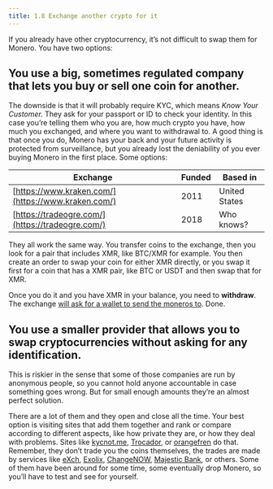 ```yaml
---
title: 1.8 Exchange another crypto for it
---
```

If you already have other cryptocurrency, it’s not difficult to swap them for Monero. You have two options:
## You use a big, sometimes regulated company that lets you buy or sell one coin for another.

The downside is that it will probably require KYC, which means _Know Your Customer._ They ask for your passport or ID to check your identity. In this case you’re telling them who you are, how much crypto you have, how much you exchanged, and where you want to withdrawal to. A good thing is that once you do, Monero has your back and your future activity is protected from surveillance, but you already lost the deniability of you ever buying Monero in the first place. Some options:

| Exchange                                           | Funded | Based in      |
| -------------------------------------------------- | ------ | ------------- |
| [https://www.kraken.com/](https://www.kraken.com/) | 2011   | United States |
| [https://tradeogre.com/](https://tradeogre.com/)   | 2018   | Who knows?    |

They all work the same way. You transfer coins to the exchange, then you look for a pair that includes XMR, like BTC/XMR for example. You then create an order to swap your coin for either XMR directly, or you swap it first for a coin that has a XMR pair, like BTC or USDT and then swap that for XMR.

Once you do it and you have XMR in your balance, you need to **withdraw**. The exchange [will ask for a wallet to send the moneros to](content/1%20manual%20for%20users/1.11-receive_monero.md). Done.
## You use a smaller provider that allows you to swap cryptocurrencies without asking for any identification.

This is riskier in the sense that some of those companies are run by anonymous people, so you cannot hold anyone accountable in case something goes wrong. But for small enough amounts they’re an almost perfect solution.

There are a lot of them and they open and close all the time. Your best option is visiting sites that add them together and rank or compare according to different aspects, like how private they are, or how they deal with problems. Sites like [kycnot.me](https://kycnot.me/), [Trocador](https://trocador.app/), or [orangefren](https://orangefren.com/) do that. Remember, they don’t trade you the coins themselves, the trades are made by services like [eXch](https://exch.cx/), [Exolix](https://exolix.com/), [ChangeNOW](https://changenow.io/), [Majestic Bank](https://majesticbank.sc/), or others. Some of them have been around for some time, some eventually drop Monero, so you’ll have to test and see for yourself.